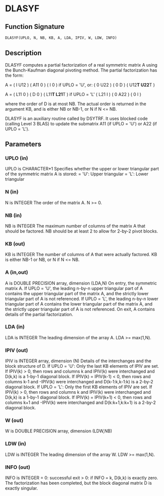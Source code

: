 # DLASYF

## Function Signature

```fortran
DLASYF(UPLO, N, NB, KB, A, LDA, IPIV, W, LDW, INFO)
```

## Description


 DLASYF computes a partial factorization of a real symmetric matrix A
 using the Bunch-Kaufman diagonal pivoting method. The partial
 factorization has the form:

 A  =  ( I  U12 ) ( A11  0  ) (  I       0    )  if UPLO = 'U', or:
       ( 0  U22 ) (  0   D  ) ( U12**T U22**T )

 A  =  ( L11  0 ) (  D   0  ) ( L11**T L21**T )  if UPLO = 'L'
       ( L21  I ) (  0  A22 ) (  0       I    )

 where the order of D is at most NB. The actual order is returned in
 the argument KB, and is either NB or NB-1, or N if N <= NB.

 DLASYF is an auxiliary routine called by DSYTRF. It uses blocked code
 (calling Level 3 BLAS) to update the submatrix A11 (if UPLO = 'U') or
 A22 (if UPLO = 'L').

## Parameters

### UPLO (in)

UPLO is CHARACTER*1 Specifies whether the upper or lower triangular part of the symmetric matrix A is stored: = 'U': Upper triangular = 'L': Lower triangular

### N (in)

N is INTEGER The order of the matrix A. N >= 0.

### NB (in)

NB is INTEGER The maximum number of columns of the matrix A that should be factored. NB should be at least 2 to allow for 2-by-2 pivot blocks.

### KB (out)

KB is INTEGER The number of columns of A that were actually factored. KB is either NB-1 or NB, or N if N <= NB.

### A (in,out)

A is DOUBLE PRECISION array, dimension (LDA,N) On entry, the symmetric matrix A. If UPLO = 'U', the leading n-by-n upper triangular part of A contains the upper triangular part of the matrix A, and the strictly lower triangular part of A is not referenced. If UPLO = 'L', the leading n-by-n lower triangular part of A contains the lower triangular part of the matrix A, and the strictly upper triangular part of A is not referenced. On exit, A contains details of the partial factorization.

### LDA (in)

LDA is INTEGER The leading dimension of the array A. LDA >= max(1,N).

### IPIV (out)

IPIV is INTEGER array, dimension (N) Details of the interchanges and the block structure of D. If UPLO = 'U': Only the last KB elements of IPIV are set. If IPIV(k) > 0, then rows and columns k and IPIV(k) were interchanged and D(k,k) is a 1-by-1 diagonal block. If IPIV(k) = IPIV(k-1) < 0, then rows and columns k-1 and -IPIV(k) were interchanged and D(k-1:k,k-1:k) is a 2-by-2 diagonal block. If UPLO = 'L': Only the first KB elements of IPIV are set. If IPIV(k) > 0, then rows and columns k and IPIV(k) were interchanged and D(k,k) is a 1-by-1 diagonal block. If IPIV(k) = IPIV(k+1) < 0, then rows and columns k+1 and -IPIV(k) were interchanged and D(k:k+1,k:k+1) is a 2-by-2 diagonal block.

### W (out)

W is DOUBLE PRECISION array, dimension (LDW,NB)

### LDW (in)

LDW is INTEGER The leading dimension of the array W. LDW >= max(1,N).

### INFO (out)

INFO is INTEGER = 0: successful exit > 0: if INFO = k, D(k,k) is exactly zero. The factorization has been completed, but the block diagonal matrix D is exactly singular.


